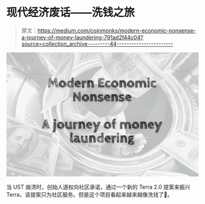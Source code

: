 # 现代经济废话——洗钱之旅

> 原文：<https://medium.com/coinmonks/modern-economic-nonsense-a-journey-of-money-laundering-791ad2f44c04?source=collection_archive---------44----------------------->

![](img/3b065fce2eca8b55916965de833055c4.png)

当 UST 崩溃时，创始人道权向社区承诺，通过一个新的 Terra 2.0 提案来振兴 Terra，该提案只为社区服务。但是这个项目看起来越来越像洗钱了💸。